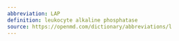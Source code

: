 ```yaml
---
abbreviation: LAP
definition: leukocyte alkaline phosphatase
source: https://openmd.com/dictionary/abbreviations/l
---
```


